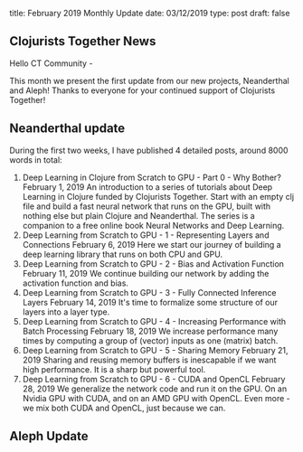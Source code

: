 title: February 2019 Monthly Update
date: 03/12/2019
type: post
draft: false

## Clojurists Together News

Hello CT Community -

This month we present the first update from our new projects, Neanderthal and Aleph! Thanks to everyone for your continued support of Clojurists Together!

## Neanderthal update

During the first two weeks, I have published 4 detailed posts, around 8000 words in total:

1. Deep Learning in Clojure from Scratch to GPU - Part 0 - Why Bother? 
February 1, 2019 
An introduction to a series of tutorials about Deep Learning in Clojure funded by Clojurists Together. Start with an empty clj file and build a fast neural network that runs on the GPU, built with nothing else but plain Clojure and Neanderthal. The series is a companion to a free online book Neural Networks and Deep Learning.
2. Deep Learning from Scratch to GPU - 1 - Representing Layers and Connections 
February 6, 2019 
Here we start our journey of building a deep learning library that runs on both CPU and GPU.
3. Deep Learning from Scratch to GPU - 2 - Bias and Activation Function 
February 11, 2019 
We continue building our network by adding the activation function and bias.
4. Deep Learning from Scratch to GPU - 3 - Fully Connected Inference Layers 
February 14, 2019 
It's time to formalize some structure of our layers into a layer type.
5. Deep Learning from Scratch to GPU - 4 - Increasing Performance with Batch Processing 
February 18, 2019 
We increase performance many times by computing a group of (vector) inputs as one (matrix) batch.
6. Deep Learning from Scratch to GPU - 5 - Sharing Memory 
February 21, 2019 
Sharing and reusing memory buffers is inescapable if we want high performance. It is a sharp but powerful tool.
7. Deep Learning from Scratch to GPU - 6 - CUDA and OpenCL 
February 28, 2019 
We generalize the network code and run it on the GPU. On an Nvidia GPU with CUDA, and on an AMD GPU with OpenCL. Even more - we mix both CUDA and OpenCL, just because we can.

## Aleph Update

<script src="https://gist.github.com/kachayev/a8d81658bcf00abad045a4f84f6e76b6.js"></script>
